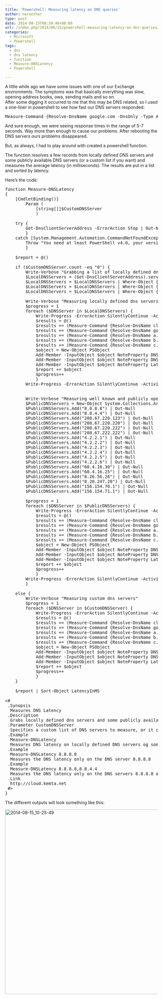 ```yaml
---
title: 'Powershell: Measuring latency on DNS queries'
author: nerenther
type: post
date: 2014-08-15T08:39:40+00:00
url: /index.php/2014/08/15/powershell-measuring-latency-on-dns-queries/
categories:
  - Microsoft
  - Powershell
tags:
  - dns
  - dns latency
  - function
  - Measure-DNSLatency
  - Powershell

---
```

A little while ago we have some issues with one of our Exchange environments. The symptoms was that basically everything was slow, opening address books, owa, sending mails and so on.  
After some digging it occurred to me that this may be DNS related, so I used a one-liner in powershell to see how fast our DNS servers responded:

<pre lang="powershell">Measure-Command {Resolve-DnsName google.com -DnsOnly -Type A -NoHostsFile -server x.x.x.x}</pre>

And sure enough, we were seeing response times in the range of 5-7 seconds. Way more than enough to cause our problems. After rebooting the DNS servers ours problems disappeared.

But, as always, I had to play around with created a powershell function.

The function resolves a few records from locally defined DNS servers and some publicly available DNS servers (or a custom list if you want) and measures the average latency (in milliseconds). The results are put in a list and sorted by latency.

Here&#8217;s the code:

<pre lang="powershell">function Measure-DNSLatency
{
    [CmdletBinding()]
        Param (
            [string[]]$CustomDNSServer
            )

    try {
        Get-DnsClientServerAddress -ErrorAction Stop | Out-Null
        }
    catch [System.Management.Automation.CommandNotFoundException] {
        Throw "You need at least PowerShell v4.0, your version is: $(($PSVersionTable.psversion).Major)"
        }

    $report = @()

    if ($CustomDNSServer.count -eq "0") {
        Write-Verbose "Grabbing a list of locally defined dns servers"
        $LocalDNSServers = (Get-DnsClientServerAddress).serveraddresses | Select-Object -Unique
        $LocalDNSServers = $LocalDNSServers | Where-Object {$_ -ne "fec0:0:0:ffff::1"}
        $LocalDNSServers = $LocalDNSServers | Where-Object {$_ -ne "fec0:0:0:ffff::2"}
        $LocalDNSServers = $LocalDNSServers | Where-Object {$_ -ne "fec0:0:0:ffff::3"}

        Write-Verbose "Measuring locally defined dns servers"
        $progress = 1
        foreach ($DNSServer in $LocalDNSServers) {
            Write-Progress -ErrorAction SilentlyContinue -Activity "Measuring Latency on locally defined servers" -Status "Measuring $((Resolve-DnsName $DNSServer -Server $DNSServer).NameHost)" -PercentComplete ($progress/$LocalDNSServers.count*100) -Id 1
            $results = @()
            $results += (Measure-Command {Resolve-DnsName cloud.kemta.net -DnsOnly -Type A -NoHostsFile -server $DNSServer -ErrorAction SilentlyContinue}).TotalMilliSeconds
            $results += (Measure-Command {Resolve-DnsName google.com -DnsOnly -Type A -NoHostsFile -server $DNSServer -ErrorAction SilentlyContinue}).TotalMilliSeconds
            $results += (Measure-Command {Resolve-DnsName a.root-servers.net -DnsOnly -Type A -NoHostsFile -server $DNSServer -ErrorAction SilentlyContinue}).TotalMilliSeconds
            $results += (Measure-Command {Resolve-DnsName b.root-servers.net -DnsOnly -Type A -NoHostsFile -server $DNSServer -ErrorAction SilentlyContinue}).TotalMilliSeconds
            $results += (Measure-Command {Resolve-DnsName c.root-servers.net -DnsOnly -Type A -NoHostsFile -server $DNSServer -ErrorAction SilentlyContinue}).TotalMilliSeconds
            $object = New-Object PSObject
            Add-Member -InputObject $object NoteProperty DNSServerName (Resolve-DnsName $DNSServer -Server $DNSServer).NameHost
            Add-Member -InputObject $object NoteProperty DNSServerIP $DNSServer
            Add-Member -InputObject $object NoteProperty LatencyInMS ($results | Measure-Object -Average).Average
            $report += $object
            $progress++
            }
        Write-Progress -ErrorAction SilentlyContinue -Activity "Measuring Latency on locally defined servers" -Status "Done" -Id 1 -Completed


        Write-Verbose "Measuring well known and publicly open dns servers"
        $PublicDNSServers = New-Object System.Collections.ArrayList
        $PublicDNSServers.Add("8.8.8.8") | Out-Null
        $PublicDNSServers.Add("8.8.4.4") | Out-Null
        $PublicDNSServers.Add("208.67.220.123") | Out-Null
        $PublicDNSServers.Add("208.67.220.220") | Out-Null
        $PublicDNSServers.Add("208.67.220.222") | Out-Null
        $PublicDNSServers.Add("208.67.222.222") | Out-Null
        $PublicDNSServers.Add("4.2.2.1") | Out-Null
        $PublicDNSServers.Add("4.2.2.2") | Out-Null
        $PublicDNSServers.Add("4.2.2.3") | Out-Null
        $PublicDNSServers.Add("4.2.2.4") | Out-Null
        $PublicDNSServers.Add("4.2.2.5") | Out-Null
        $PublicDNSServers.Add("4.2.2.6") | Out-Null
        $PublicDNSServers.Add("68.4.16.30") | Out-Null
        $PublicDNSServers.Add("68.4.16.25") | Out-Null
        $PublicDNSServers.Add("8.26.56.26") | Out-Null
        $PublicDNSServers.Add("8.20.247.20") | Out-Null
        $PublicDNSServers.Add("156.154.70.1") | Out-Null
        $PublicDNSServers.Add("156.154.71.1") | Out-Null

        $progress = 1
        foreach ($DNSServer in $PublicDNSServers) {
            Write-Progress -ErrorAction SilentlyContinue -Activity "Measuring Latency on publicly available servers" -Status "Measuring $((Resolve-DnsName $DNSServer -Server $DNSServer).NameHost)" -PercentComplete ($progress/$PublicDNSServers.count*100) -Id 1
            $results = @()
            $results += (Measure-Command {Resolve-DnsName cloud.kemta.net -DnsOnly -Type A -NoHostsFile -server $DNSServer -ErrorAction SilentlyContinue}).TotalMilliSeconds
            $results += (Measure-Command {Resolve-DnsName google.com -DnsOnly -Type A -NoHostsFile -server $DNSServer -ErrorAction SilentlyContinue}).TotalMilliSeconds
            $results += (Measure-Command {Resolve-DnsName a.root-servers.net -DnsOnly -Type A -NoHostsFile -server $DNSServer -ErrorAction SilentlyContinue}).TotalMilliSeconds
            $results += (Measure-Command {Resolve-DnsName b.root-servers.net -DnsOnly -Type A -NoHostsFile -server $DNSServer -ErrorAction SilentlyContinue}).TotalMilliSeconds
            $results += (Measure-Command {Resolve-DnsName c.root-servers.net -DnsOnly -Type A -NoHostsFile -server $DNSServer -ErrorAction SilentlyContinue}).TotalMilliSeconds
            $object = New-Object PSObject
            Add-Member -InputObject $object NoteProperty DNSServerName (Resolve-DnsName $DNSServer -Server $DNSServer).NameHost
            Add-Member -InputObject $object NoteProperty DNSServerIP $DNSServer
            Add-Member -InputObject $object NoteProperty LatencyInMS ($results | Measure-Object -Average).Average
            $report += $object
            $progress++
            }
        Write-Progress -ErrorAction SilentlyContinue -Activity "Measuring Latency on publicly available servers" -Status "Done" -Id 1 -Completed
        }

    else {
        Write-Verbose "Measuring custom dns servers"
        $progress = 1
        foreach ($DNSServer in $CustomDNSServer) {
            Write-Progress -ErrorAction SilentlyContinue -Activity "Measuring Latency on custom servers" -Status "Measuring $((Resolve-DnsName $DNSServer -Server $DNSServer).NameHost)" -PercentComplete ($progress/$CustomDNSServer.count*100) -Id 1
            $results = @()
            $results += (Measure-Command {Resolve-DnsName cloud.kemta.net -DnsOnly -Type A -NoHostsFile -server $DNSServer -ErrorAction SilentlyContinue}).TotalMilliSeconds
            $results += (Measure-Command {Resolve-DnsName google.com -DnsOnly -Type A -NoHostsFile -server $DNSServer -ErrorAction SilentlyContinue}).TotalMilliSeconds
            $results += (Measure-Command {Resolve-DnsName a.root-servers.net -DnsOnly -Type A -NoHostsFile -server $DNSServer -ErrorAction SilentlyContinue}).TotalMilliSeconds
            $results += (Measure-Command {Resolve-DnsName b.root-servers.net -DnsOnly -Type A -NoHostsFile -server $DNSServer -ErrorAction SilentlyContinue}).TotalMilliSeconds
            $results += (Measure-Command {Resolve-DnsName c.root-servers.net -DnsOnly -Type A -NoHostsFile -server $DNSServer -ErrorAction SilentlyContinue}).TotalMilliSeconds
            $object = New-Object PSObject
            Add-Member -InputObject $object NoteProperty DNSServerName (Resolve-DnsName $DNSServer -Server $DNSServer).NameHost
            Add-Member -InputObject $object NoteProperty DNSServerIP $DNSServer
            Add-Member -InputObject $object NoteProperty LatencyInMS ($results | Measure-Object -Average).Average
            $report += $object
            $progress++
            }
    }

    $report | Sort-Object LatencyInMS

&lt;#
 .Synopsis
  Measures DNS Latency
 .Description
  Grabs locally defined dns servers and some publicly available dns servers and measures the Latency (in milliseconds) on DNS queries from your computer to them
 .Parameter CustomDNSServer
  Specifies a custom list of DNS servers to measure, or it could be a single server
 .Example
  Measure-DNSLatency
  Measures DNS latency on locally defined DNS servers og some public available DNS servers
 .Example
  Measure-DNSLatency 8.8.8.8
  Measures the DNS latency only on the DNS server 8.8.8.8
 .Example
  Measure-DNSLatency 8.8.8.8,8.8.4.4
  Measures the DNS latency only on the DNS servers 8.8.8.8 and 8.8.4.4
 .Link
  http://cloud.kemta.net
 #>
}</pre>

The different outputs will look something like this:

[<img decoding="async" loading="lazy" class="aligncenter size-full wp-image-579" alt="2014-08-15_10-25-49" src="http://cloud.kemta.net/wp-uploads/2014-08-15_10-25-491.png" width="1191" height="607" />][1]

&nbsp;

 [1]: http://cloud.kemta.net/wp-uploads/2014-08-15_10-25-491.png